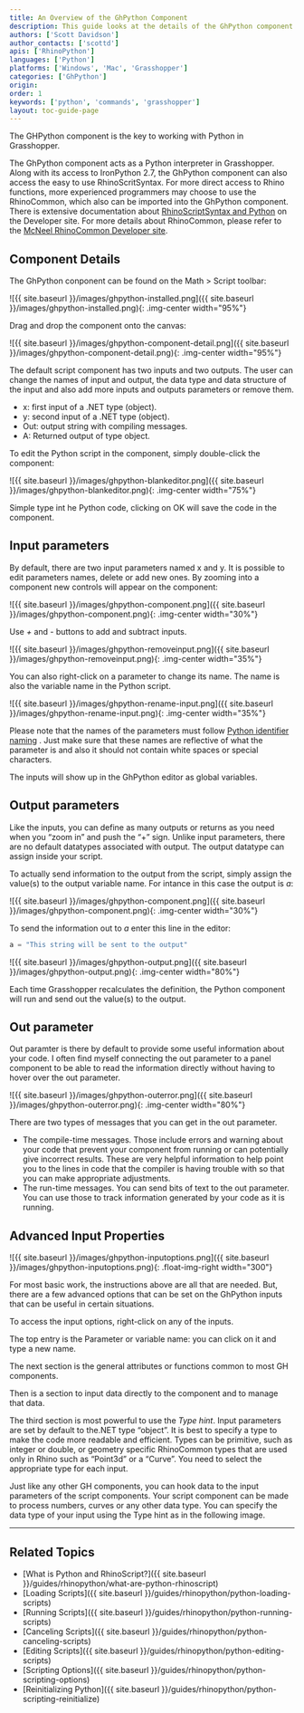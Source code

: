 ```yaml
---
title: An Overview of the GhPython Component
description: This guide looks at the details of the GhPython component.
authors: ['Scott Davidson']
author_contacts: ['scottd']
apis: ['RhinoPython']
languages: ['Python']
platforms: ['Windows', 'Mac', 'Grasshopper']
categories: ['GhPython']
origin:
order: 1
keywords: ['python', 'commands', 'grasshopper']
layout: toc-guide-page
---
```


The GHPython component is the key to working with Python in Grasshopper. 

The GhPython component acts as a Python interpreter in Grasshopper.  Along with its access to IronPython 2.7, the GhPython component can also access the easy to use RhinoScritSyntax. For more direct access to Rhino functions, more experienced programmers may choose to use the RhinoCommon, which also can be imported into the GhPython component. There is extensive documentation about [RhinoScriptSyntax and Python](http://developer.rhino3d.com/guides/rhinopython/) on the Developer site. For more details about RhinoCommon, please refer to the [McNeel RhinoCommon Developer site](http://developer.rhino3d.com/guides/rhinocommon). 

## Component Details

The GhPython conponent can be found on the Math > Script toolbar:

![{{ site.baseurl }}/images/ghpython-installed.png]({{ site.baseurl }}/images/ghpython-installed.png){: .img-center width="95%"}

Drag and drop the component onto the canvas:

![{{ site.baseurl }}/images/ghpython-component-detail.png]({{ site.baseurl }}/images/ghpython-component-detail.png){: .img-center width="95%"}


The default script component has two inputs and two outputs. The user can change the names of input and output, the data type and data structure of the input and also add more inputs and outputs parameters or remove them.

- x: first input of a .NET type (object).
- y: second input of a .NET type (object).
- Out: output string with compiling messages.
- A: Returned output of type object.

To edit the Python script in the component, simply double-click the component:

![{{ site.baseurl }}/images/ghpython-blankeditor.png]({{ site.baseurl }}/images/ghpython-blankeditor.png){: .img-center width="75%"}

Simple type int he Python code, clicking on OK will save the code in the component.

## Input parameters

By default, there are two input parameters named x and y.  It is possible to edit parameters names, delete or add new ones. By zooming into a component new controls will appear on the component:

![{{ site.baseurl }}/images/ghpython-component.png]({{ site.baseurl }}/images/ghpython-component.png){: .img-center width="30%"}

Use *+* and *-* buttons to add and subtract inputs.

![{{ site.baseurl }}/images/ghpython-removeinput.png]({{ site.baseurl }}/images/ghpython-removeinput.png){: .img-center width="35%"}

You can also right-click on a parameter to change its name. The name is also the variable name in the Python script.

![{{ site.baseurl }}/images/ghpython-rename-input.png]({{ site.baseurl }}/images/ghpython-rename-input.png){: .img-center width="35%"}

Please note that the names of the parameters must follow [Python identifier naming](https://docs.python.org/2/reference/lexical_analysis.html#identifiers) . Just make sure that these names are reflective of what the parameter is and also it should not contain white spaces or special characters.

The inputs will show up in the GhPython editor as global variables.

## Output parameters

Like the inputs, you can define as many outputs or returns as you need when you “zoom in” and push the “+” sign.  Unlike input parameters, there are no default datatypes associated with output.  The output datatype can assign inside your script.

To actually send information to the output from the script, simply assign the value(s) to the output variable name.  For intance in this case the output is *a*:

![{{ site.baseurl }}/images/ghpython-component.png]({{ site.baseurl }}/images/ghpython-component.png){: .img-center width="30%"}

To send the information out to *a* enter this line in the editor:

```python
a = "This string will be sent to the output"
```

![{{ site.baseurl }}/images/ghpython-output.png]({{ site.baseurl }}/images/ghpython-output.png){: .img-center width="80%"}

Each time Grasshopper recalculates the definition, the Python component will run and send out the value(s) to the output.


## Out parameter

Out paramter is there by default to provide some useful information about your code. I often find myself connecting the out parameter to a panel component to be able to read the information directly without having to hover over the out parameter.

![{{ site.baseurl }}/images/ghpython-outerror.png]({{ site.baseurl }}/images/ghpython-outerror.png){: .img-center width="80%"}

There are two types of messages that you can get in the out parameter. 

- The compile-time messages. Those include errors and warning about your code that prevent your component from running or can potentially give incorrect results. These are very helpful information to help point you to the lines in code that the compiler is having trouble with so that you can make appropriate adjustments.
- The run-time messages.  You can send bits of text to the out parameter. You can use those to track information generated by your code as it is running.

## Advanced Input Properties

![{{ site.baseurl }}/images/ghpython-inputoptions.png]({{ site.baseurl }}/images/ghpython-inputoptions.png){: .float-img-right width="300"}

For most basic work, the instructions above are all that are needed.  But, there are a few advanced options that can be set on the GhPython inputs that can be useful in certain situations.

To access the input options, right-click on any of the inputs.  

The top entry is the Parameter or variable name: you can click on it and type a new name.  

The next section is the general attributes or functions common to most GH components.  

Then is a section to input data directly to the component and to manage that data.  

The third section is most powerful to use the *Type hint*. Input parameters are set by default to the.NET type “object”.  It is best to specify a type to make the code more readable and efficient. Types can be primitive, such as integer or double, or geometry specific RhinoCommon types that are used only in Rhino such as “Point3d” or a “Curve”. You need to select the appropriate type for each input.

Just like any other GH components, you can hook data to the input parameters of the script components. Your script component can be made to process numbers, curves or any other data type. You can specify the data type of your input using the Type hint as in the following image.






---

## Related Topics

- [What is Python and RhinoScript?]({{ site.baseurl }}/guides/rhinopython/what-are-python-rhinoscript)
- [Loading Scripts]({{ site.baseurl }}/guides/rhinopython/python-loading-scripts)
- [Running Scripts]({{ site.baseurl }}/guides/rhinopython/python-running-scripts)
- [Canceling Scripts]({{ site.baseurl }}/guides/rhinopython/python-canceling-scripts)
- [Editing Scripts]({{ site.baseurl }}/guides/rhinopython/python-editing-scripts)
- [Scripting Options]({{ site.baseurl }}/guides/rhinopython/python-scripting-options)
- [Reinitializing Python]({{ site.baseurl }}/guides/rhinopython/python-scripting-reinitialize)
